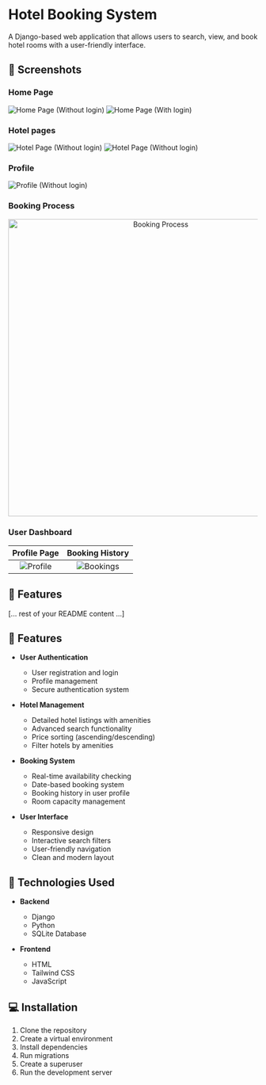 # Hotel Booking System

A Django-based web application that allows users to search, view, and book hotel rooms with a user-friendly interface.

## 📸 Screenshots

### Home Page
![Home Page (Without login)](https://github.com/Pratik-2805/Oyo/blob/main/show/1.png) ![Home Page (With login)](https://github.com/Pratik-2805/Oyo/blob/main/show/2.png)

### Hotel pages
![Hotel Page (Without login)](https://github.com/Pratik-2805/Oyo/blob/main/show/3.png) ![Hotel Page (Without login)](https://github.com/Pratik-2805/Oyo/blob/main/show/4.png)

### Profile
![Profile (Without login)](https://github.com/Pratik-2805/Oyo/blob/main/show/6.png)

### Booking Process
<p align="center">
  <img src="https://github.com/Pratik-2805/Oyo/blob/main/show/6.png" alt="Booking Process" width="600"/>
</p>

### User Dashboard
| Profile Page | Booking History |
|:-------------------------:|:-------------------------:|
|![Profile](assets/images/profile.png) | ![Bookings](assets/images/bookings.png)|

## 🌟 Features
[... rest of your README content ...]

## 🌟 Features

- **User Authentication**
  - User registration and login
  - Profile management
  - Secure authentication system

- **Hotel Management**
  - Detailed hotel listings with amenities
  - Advanced search functionality
  - Price sorting (ascending/descending)
  - Filter hotels by amenities

- **Booking System**
  - Real-time availability checking
  - Date-based booking system
  - Booking history in user profile
  - Room capacity management

- **User Interface**
  - Responsive design
  - Interactive search filters
  - User-friendly navigation
  - Clean and modern layout

## 🔧 Technologies Used

- **Backend**
  - Django 
  - Python
  - SQLite Database

- **Frontend**
  - HTML
  - Tailwind CSS
  - JavaScript

## 💻 Installation

1. Clone the repository
2. Create a virtual environment
3. Install dependencies
4. Run migrations
5. Create a superuser
6. Run the development server
